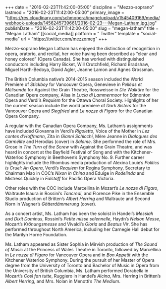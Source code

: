 +++
date = "2016-02-23T11:42:00-05:00"
discipline = "Mezzo-soprano"
lastmod = "2016-02-23T11:42:00-05:00"
primary_image = "https://res.cloudinary.com/schmopera/image/upload/v1545409169/media/webhook-uploads/1456245739661/2016-02-23---Megan-Latham.jpg.jpg"
publishDate = "2016-02-23T11:42:00-05:00"
slug = "megan-latham"
title = "Megan Latham"
[[social_media]]
platform = " Twitter"
template = "social-media"
url = "https://twitter.com/mezzomeg"
+++

Mezzo-soprano Megan Latham has enjoyed the distinction of recognition in opera, oratorio, and recital, her voice having been described as “clear and honey colored” (Opera Canada). She has worked with distinguished conductors including Harry Bicket, Will Crutchfield, Richard Bradshaw, Miguel Harth-Bedoya, David Agler, Jeanne Lamon and Agnes Grossman.

The British Columbia native’s 2014-2015 season included the World Premiere of *Stickboy* for Vancouver Opera, Genevieve in *Pelléas et Mélisande* for Against the Grain Theatre, Rossweisse in *Die Walküre* for the Canadian Opera company, Alisa in *Lucia di Lammermoor* for Edmonton Opera and Verdi’s *Requiem* for the Ottawa Choral Society. Highlights of her the current season include the world premiere of *Dark Sisters* for the Vancouver Opera and *Siegfried* and *Le nozze di Figaro* for the Canadian Opera Company.

A regular with the Canadian Opera Company, Ms. Latham’s assignments have included Giovanna in Verdi’s *Rigoletto*, Voice of the Mother in *Lez contes d'Hoffmann*, Zita in *Gianni Schicchi*, Mère Jeanne in *Dialogues des Carmélite* and Herodias (cover) in *Salome*. She performed the role of Mrs. Grose in *The Turn of the Screw* with Against the Grain Theatre, and was heard in concert at the Bayfield Festival of Song and with the Kitchener-Waterloo Symphony in Beethoven’s Symphony No. 9. Further career highlights include the Rhombus media production of Alexina Louie’s *Politics is Cruel: An Opera*, Verdi’s *Requiem* for Regina Symphony, Secretary to Chairman Mao in COC’s *Nixon in China* and Eduige in *Rodelinda* and Mistress Quickly in *Falstaff* for Pacific Opera Victoria.

Other roles with the COC include Marcellina in Mozart’s *Le nozze di Figaro*, Waltraute Isaura in Rossini’s *Tancredi*, and Florence Pike in the Ensemble Studio production of Britten’s *Albert Herring* and Waltraute and Second Norn in Wagner’s *Götterdämmerung* (cover).

As a concert artist, Ms. Latham has been the soloist in Handel’s *Messiah* and *Dixit Dominus*, Rossini’s *Petite misse solennelle*, Haydn’s *Nelson Messe*, Mozart’s *Krönungsmesse* and Vivaldi’s *Gloria* and *Beatus Vir*. She has performed throughout North America, including her Carnegie Hall debut for the Marilyn Horne Foundation.

Ms. Latham appeared as Sister Sophia in Mirvish production of *The Sound of Music* at the Princess of Wales Theatre in Toronto, followed by Marcellina in *Le nozze di Figaro* for Vancouver Opera and in *Bon Appetit* with the Kitchener Waterloo Symphony. During the pursuit of her Master of Opera degree from the University of Toronto and Bachelor of Music in Opera from the University of British Columbia, Ms. Latham performed Dorabella in Mozart’s *Così fan tutte*, Ruggiero in Handel’s *Alcina*, Mrs. Herring in Britten’s *Albert Herring*, and Mrs. Nolan in Menotti’s *The Medium*.
